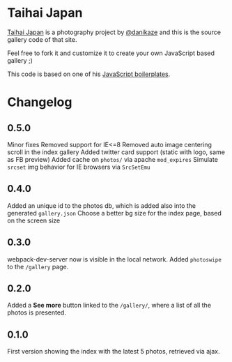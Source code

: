 # Taihai Japan

[Taihai Japan](https://taihaijapan.com) is a photography project by [@danikaze](https://twitter.com/danikaze) and this is the source gallery code of that site.

Feel free to fork it and customize it to create your own JavaScript based gallery ;)

This code is based on one of his [JavaScript boilerplates](https://github.com/danikaze/boilerplate-webpack-babel).

# Changelog

## 0.5.0
Minor fixes
Removed support for IE<=8
Removed auto image centering scroll in the index gallery
Added twitter card support (static with logo, same as FB preview)
Added cache on `photos/` via apache `mod_expires`
Simulate `srcset` img behavior for IE browsers via `SrcSetEmu`

## 0.4.0
Added an unique id to the photos db, which is added also into the generated `gallery.json`
Choose a better bg size for the index page, based on the screen size

## 0.3.0
webpack-dev-server now is visible in the local network.
Added `photoswipe` to the `/gallery` page.

## 0.2.0
Added a **See more** button linked to the `/gallery/`, where a list of all the photos is presented.

## 0.1.0
First version showing the index with the latest 5 photos, retrieved via ajax.

